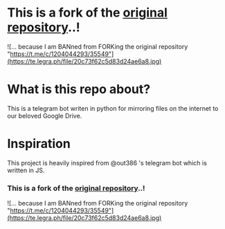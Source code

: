 # This is a fork of the [original repository](https://GitHub.com/lzzy12/python-aria-mirror-bot)..!

![... because I am BANned from FORKing the original repository "https://t.me/c/1204044293/35549"](https://te.legra.ph/file/20c73f62c5d83d24ae6a8.jpg)

# What is this repo about?
This is a telegram bot writen in python for mirroring files on the internet to our beloved Google Drive.

# Inspiration 
This project is heavily inspired from @out386 's telegram bot which is written in JS.

### This is a fork of the [original repository](https://GitHub.com/lzzy12/python-aria-mirror-bot)..!

![... because I am BANned from FORKing the original repository "https://t.me/c/1204044293/35549"](https://te.legra.ph/file/20c73f62c5d83d24ae6a8.jpg)
